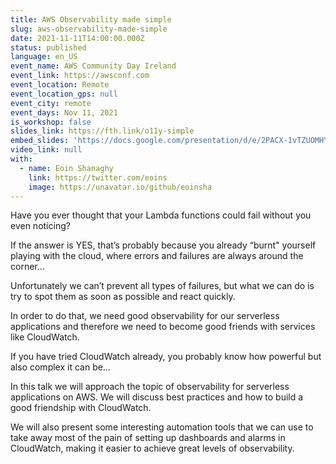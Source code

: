 ```yaml
---
title: AWS Observability made simple
slug: aws-observability-made-simple
date: 2021-11-11T14:00:00.000Z
status: published
language: en_US
event_name: AWS Community Day Ireland
event_link: https://awsconf.com
event_location: Remote
event_location_gps: null
event_city: remote
event_days: Nov 11, 2021
is_workshop: false
slides_link: https://fth.link/o11y-simple
embed_slides: 'https://docs.google.com/presentation/d/e/2PACX-1vTZUOMHYIEgA2zgkXo3TEgQ9jMf-uqrWezrE5udtuhMMm4xDfHAXT0Ea_tX7m_faal7_kjzq76RTFtu/pubembed'
video_link: null
with:
  - name: Eoin Shanaghy
    link: https://twitter.com/eoins
    image: https://unavatar.io/github/eoinsha
---
```


Have you ever thought that your Lambda functions could fail without you even noticing?

If the answer is YES, that’s probably because you already “burnt" yourself playing with the cloud, where errors and failures are always around the corner…

Unfortunately we can’t prevent all types of failures, but what we can do is try to spot them as soon as possible and react quickly.

In order to do that, we need good observability for our serverless applications and therefore we need to become good friends with services like CloudWatch.

If you have tried CloudWatch already, you probably know how powerful but also complex it can be…

In this talk we will approach the topic of observability for serverless applications on AWS. We will discuss best practices and how to build a good friendship with CloudWatch.

We will also present some interesting automation tools that we can use to take away most of the pain of setting up dashboards and alarms in CloudWatch, making it easier to achieve great levels of observability.
